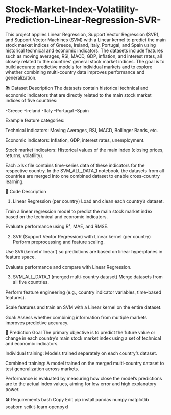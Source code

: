 # Stock-Market-Index-Volatility-Prediction-Linear-Regression-SVR-

This project applies Linear Regression, Support Vector Regression (SVR), and Support Vector Machines (SVM) with a Linear kernel to predict the main stock market indices of Greece, Ireland, Italy, Portugal, and Spain using historical technical and economic indicators.
The datasets include features such as moving averages, RSI, MACD, GDP, inflation, and interest rates, all closely related to the countries’ general stock market indices. The goal is to build accurate predictive models for individual markets and to explore whether combining multi-country data improves performance and generalization.

📚 Dataset Description
The datasets contain historical technical and economic indicators that are directly related to the main stock market indices of five countries:

-Greece
-Ireland
-Italy
-Portugal
-Spain

Example feature categories:

Technical indicators: Moving Averages, RSI, MACD, Bollinger Bands, etc.

Economic indicators: Inflation, GDP, interest rates, unemployment.

Stock market indicators: Historical values of the main index (closing prices, returns, volatility).

Each .xlsx file contains time-series data of these indicators for the respective country. In the SVM_ALL_DATA_1 notebook, the datasets from all countries are merged into one combined dataset to enable cross-country learning.

🧪 Code Description
1. Linear Regression (per country)
Load and clean each country’s dataset.

Train a linear regression model to predict the main stock market index based on the technical and economic indicators.

Evaluate performance using R², MAE, and RMSE.

2. SVR (Support Vector Regression) with Linear kernel (per country)
Perform preprocessing and feature scaling.

Use SVR(kernel='linear') so predictions are based on linear hyperplanes in feature space.

Evaluate performance and compare with Linear Regression.

3. SVM_ALL_DATA_1 (merged multi-country dataset)
Merge datasets from all five countries.

Perform feature engineering (e.g., country indicator variables, time-based features).

Scale features and train an SVM with a Linear kernel on the entire dataset.

Goal: Assess whether combining information from multiple markets improves predictive accuracy.

🎯 Prediction Goal
The primary objective is to predict the future value or change in each country’s main stock market index using a set of technical and economic indicators.

Individual training: Models trained separately on each country’s dataset.

Combined training: A model trained on the merged multi-country dataset to test generalization across markets.

Performance is evaluated by measuring how close the model’s predictions are to the actual index values, aiming for low error and high explanatory power.

🛠 Requirements
bash
Copy
Edit
pip install pandas numpy matplotlib seaborn scikit-learn openpyxl
